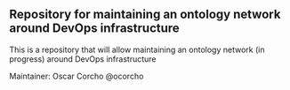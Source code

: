 ## Repository for maintaining an ontology network around DevOps infrastructure

This is a repository that will allow maintaining an ontology network (in progress) around DevOps infrastructure

Maintainer: Oscar Corcho @ocorcho 
